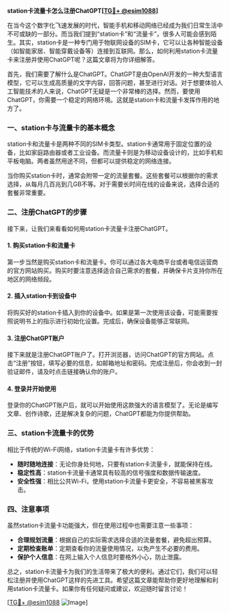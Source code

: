 **station卡流量卡怎么注册ChatGPT[[TG💪+ @esim1088](https://t.me/s/esim1088)]**

在当今这个数字化飞速发展的时代，智能手机和移动网络已经成为我们日常生活中不可或缺的一部分。而当我们提到“station卡”和“流量卡”，很多人可能会感到陌生。其实，station卡是一种专门用于物联网设备的SIM卡，它可以让各种智能设备（如智能家居、智能穿戴设备等）连接到互联网。那么，如何利用station卡流量卡来注册并使用ChatGPT呢？这篇文章将为你详细解答。

首先，我们需要了解什么是ChatGPT。ChatGPT是由OpenAI开发的一种大型语言模型，它可以生成高质量的文字内容，回答问题，甚至进行对话。对于想要体验人工智能技术的人来说，ChatGPT无疑是一个非常棒的选择。然而，要使用ChatGPT，你需要一个稳定的网络环境。这就是station卡和流量卡发挥作用的地方了。

### 一、station卡与流量卡的基本概念

station卡和流量卡是两种不同的SIM卡类型。station卡通常用于固定位置的设备，比如家庭路由器或者工业设备。而流量卡则是为移动设备设计的，比如手机和平板电脑。两者虽然用途不同，但都可以提供稳定的网络连接。

当你购买station卡时，通常会附带一定的流量套餐。这些套餐可以根据你的需求选择，从每月几百兆到几GB不等。对于需要长时间在线的设备来说，选择合适的套餐非常重要。

### 二、注册ChatGPT的步骤

接下来，让我们来看看如何用station卡流量卡注册ChatGPT。

#### 1. 购买station卡和流量卡

第一步当然是购买station卡和流量卡。你可以通过各大电商平台或者电信运营商的官方网站购买。购买时要注意选择适合自己需求的套餐，并确保卡片支持你所在地区的网络频段。

#### 2. 插入station卡到设备中

将购买好的station卡插入到你的设备中。如果是第一次使用该设备，可能需要按照说明书上的指示进行初始化设置。完成后，确保设备能够正常联网。

#### 3. 注册ChatGPT账户

接下来就是注册ChatGPT账户了。打开浏览器，访问ChatGPT的官方网站。点击“注册”按钮，填写必要的信息，如邮箱地址和密码。完成注册后，你会收到一封验证邮件，请及时点击链接确认你的账户。

#### 4. 登录并开始使用

登录你的ChatGPT账户后，就可以开始使用这款强大的语言模型了。无论是编写文章、创作诗歌，还是解决复杂的问题，ChatGPT都能为你提供帮助。

### 三、station卡流量卡的优势

相比于传统的Wi-Fi网络，station卡流量卡有许多优势：

- **随时随地连接**：无论你身处何地，只要有station卡流量卡，就能保持在线。
- **稳定性高**：station卡流量卡通常具有较高的信号强度和数据传输速度。
- **安全性强**：相比公共Wi-Fi，使用station卡流量卡更安全，不容易被黑客攻击。

### 四、注意事项

虽然station卡流量卡功能强大，但在使用过程中也需要注意一些事项：

- **合理规划流量**：根据自己的实际需求选择合适的流量套餐，避免超出预算。
- **定期检查账单**：定期查看你的流量使用情况，以免产生不必要的费用。
- **保护个人信息**：在网上输入个人信息时要格外小心，防止泄露。

总之，station卡流量卡为我们的生活带来了极大的便利。通过它们，我们可以轻松注册并使用ChatGPT这样的先进工具。希望这篇文章能帮助你更好地理解和利用station卡流量卡。如果你有任何疑问或建议，欢迎随时留言讨论！

[[TG💪+ @esim1088](https://t.me/s/esim1088) ![Image](https://i.postimg.cc/4NQfJmqS/Snipaste-2025-05-13-00-14-12.png)]
